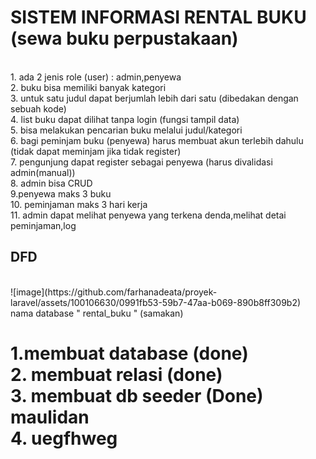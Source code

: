 <h1>SISTEM INFORMASI RENTAL BUKU (sewa buku perpustakaan)</h1>
<br>
1. ada 2 jenis role (user) : admin,penyewa
<br>
2. buku bisa memiliki banyak kategori
<br>
3. untuk satu judul dapat berjumlah lebih dari satu (dibedakan dengan sebuah kode)
<br>
4. list buku dapat dilihat tanpa login (fungsi tampil data)
<br>
5. bisa melakukan pencarian buku melalui judul/kategori
<br>
6. bagi peminjam buku (penyewa) harus membuat akun terlebih dahulu (tidak dapat meminjam jika tidak register)
<br>
7. pengunjung dapat register sebagai penyewa (harus divalidasi admin(manual))
<br>
8. admin bisa CRUD
<br>
9.penyewa maks 3 buku
<br>
10. peminjaman maks 3 hari kerja
<br>
11. admin dapat melihat penyewa yang terkena denda,melihat detai peminjaman,log
<br>
<h2>DFD</h2>
<br>
![image](https://github.com/farhanadeata/proyek-laravel/assets/100106630/0991fb53-59b7-47aa-b069-890b8ff309b2)
<br>
nama database " rental_buku " (samakan)
<br>
<h1>
1.membuat database (done)
<br>
2. membuat relasi (done)
<br>
3. membuat db seeder (Done) maulidan
<br>
4. uegfhweg
</h1>

